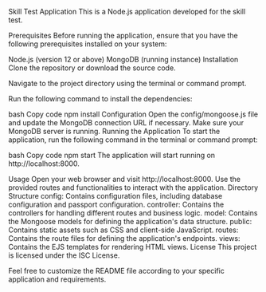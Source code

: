 Skill Test Application
This is a Node.js application developed for the skill test.

Prerequisites
Before running the application, ensure that you have the following prerequisites installed on your system:

Node.js (version 12 or above)
MongoDB (running instance)
Installation
Clone the repository or download the source code.

Navigate to the project directory using the terminal or command prompt.

Run the following command to install the dependencies:

bash
Copy code
npm install
Configuration
Open the config/mongoose.js file and update the MongoDB connection URL if necessary.
Make sure your MongoDB server is running.
Running the Application
To start the application, run the following command in the terminal or command prompt:

bash
Copy code
npm start
The application will start running on http://localhost:8000.

Usage
Open your web browser and visit http://localhost:8000.
Use the provided routes and functionalities to interact with the application.
Directory Structure
config: Contains configuration files, including database configuration and passport configuration.
controller: Contains the controllers for handling different routes and business logic.
model: Contains the Mongoose models for defining the application's data structure.
public: Contains static assets such as CSS and client-side JavaScript.
routes: Contains the route files for defining the application's endpoints.
views: Contains the EJS templates for rendering HTML views.
License
This project is licensed under the ISC License.

Feel free to customize the README file according to your specific application and requirements.

